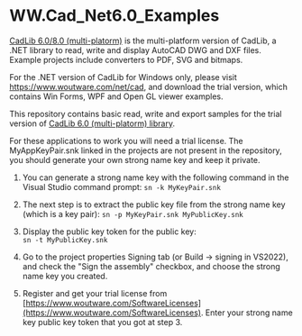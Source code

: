 # WW.Cad_Net6.0_Examples

[CadLib 6.0/8.0 (multi-platorm)](https://www.woutware.com/net/cad/netcore/6.0) is the multi-platform version of CadLib,
a .NET library to read, write and display AutoCAD DWG and DXF files. 
Example projects include converters to PDF, SVG and bitmaps.

For the .NET version of CadLib for Windows only, please visit https://www.woutware.com/net/cad, and download the trial version, which contains Win Forms, WPF and Open GL viewer examples.

This repository contains basic read, write and export samples for the trial version of [CadLib 6.0 (multi-platorm) library](https://www.woutware.com/net/cad/netcore/6.0). 

For these applications to work you will need a trial license.
The MyAppKeyPair.snk linked in the projects are not present in the repository, 
you should generate your own strong name key and keep it private.

1. You can generate a strong name key with the following command in the Visual Studio command prompt:
    ```sn -k MyKeyPair.snk```

1. The next step is to extract the public key file from the strong name key (which is a key pair):
    ```sn -p MyKeyPair.snk MyPublicKey.snk```

1. Display the public key token for the public key: 	
    ```sn -t MyPublicKey.snk```

1. Go to the project properties Signing tab (or Build -> signing in VS2022), and check the "Sign the assembly" checkbox, 
   and choose the strong name key you created.

1. Register and get your trial license from [https://www.woutware.com/SoftwareLicenses](https://www.woutware.com/SoftwareLicenses).
   Enter your strong name key public key token that you got at step 3.
